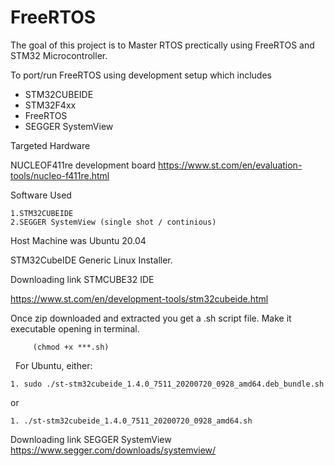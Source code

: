 # FreeRTOS
The goal of this project is to Master RTOS prectically using FreeRTOS and STM32 Microcontroller.

 To port/run FreeRTOS using development setup which includes

 - STM32CUBEIDE 
 - STM32F4xx 
 - FreeRTOS 
 - SEGGER SystemView
 
 Targeted Hardware
 
  NUCLEOF411re development board https://www.st.com/en/evaluation-tools/nucleo-f411re.html 
  
  Software Used
  
    1.STM32CUBEIDE
    2.SEGGER SystemView (single shot / continious)
  
  Host Machine was Ubuntu 20.04
  
  STM32CubeIDE Generic Linux Installer.

Downloading link STMCUBE32 IDE

   https://www.st.com/en/development-tools/stm32cubeide.html

Once zip downloaded and extracted you get a .sh script file.
Make it executable opening in terminal.

         (chmod +x ***.sh)
 
For Ubuntu, either:
   
    1. sudo ./st-stm32cubeide_1.4.0_7511_20200720_0928_amd64.deb_bundle​.sh

or 
   
    1. ./st-stm32cubeide_1.4.0_7511_20200720_0928_amd64​.sh
    
  
  Downloading link SEGGER SystemView
    https://www.segger.com/downloads/systemview/
    
    
  
  
  
